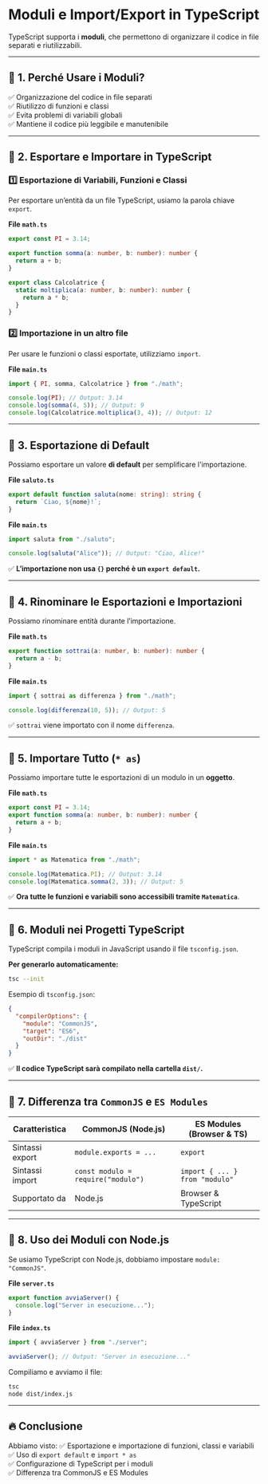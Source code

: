 # Moduli e Import/Export in TypeScript

TypeScript supporta i **moduli**, che permettono di organizzare il codice in file separati e riutilizzabili.

---

## 📌 1. Perché Usare i Moduli?
✅ Organizzazione del codice in file separati  
✅ Riutilizzo di funzioni e classi  
✅ Evita problemi di variabili globali  
✅ Mantiene il codice più leggibile e manutenibile  

---

## 📌 2. Esportare e Importare in TypeScript

### **1️⃣ Esportazione di Variabili, Funzioni e Classi**
Per esportare un’entità da un file TypeScript, usiamo la parola chiave `export`.

**File `math.ts`**
```typescript
export const PI = 3.14;

export function somma(a: number, b: number): number {
  return a + b;
}

export class Calcolatrice {
  static moltiplica(a: number, b: number): number {
    return a * b;
  }
}
````

### **2️⃣ Importazione in un altro file**

Per usare le funzioni o classi esportate, utilizziamo `import`.

**File `main.ts`**

```typescript
import { PI, somma, Calcolatrice } from "./math";

console.log(PI); // Output: 3.14
console.log(somma(4, 5)); // Output: 9
console.log(Calcolatrice.moltiplica(3, 4)); // Output: 12
```

---

## 📌 3. Esportazione di Default

Possiamo esportare un valore **di default** per semplificare l'importazione.

**File `saluto.ts`**

```typescript
export default function saluta(nome: string): string {
  return `Ciao, ${nome}!`;
}
```

**File `main.ts`**

```typescript
import saluta from "./saluto";

console.log(saluta("Alice")); // Output: "Ciao, Alice!"
```

✅ **L’importazione non usa `{}` perché è un `export default`.**

---

## 📌 4. Rinominare le Esportazioni e Importazioni

Possiamo rinominare entità durante l’importazione.

**File `math.ts`**

```typescript
export function sottrai(a: number, b: number): number {
  return a - b;
}
```

**File `main.ts`**

```typescript
import { sottrai as differenza } from "./math";

console.log(differenza(10, 5)); // Output: 5
```

✅ `sottrai` viene importato con il nome `differenza`.

---

## 📌 5. Importare Tutto (`* as`)

Possiamo importare tutte le esportazioni di un modulo in un **oggetto**.

**File `math.ts`**

```typescript
export const PI = 3.14;
export function somma(a: number, b: number): number {
  return a + b;
}
```

**File `main.ts`**

```typescript
import * as Matematica from "./math";

console.log(Matematica.PI); // Output: 3.14
console.log(Matematica.somma(2, 3)); // Output: 5
```

✅ **Ora tutte le funzioni e variabili sono accessibili tramite `Matematica`**.

---

## 📌 6. Moduli nei Progetti TypeScript

TypeScript compila i moduli in JavaScript usando il file `tsconfig.json`.

**Per generarlo automaticamente:**

```sh
tsc --init
```

Esempio di `tsconfig.json`:

```json
{
  "compilerOptions": {
    "module": "CommonJS",
    "target": "ES6",
    "outDir": "./dist"
  }
}
```

✅ **Il codice TypeScript sarà compilato nella cartella `dist/`.**

---

## 📌 7. Differenza tra `CommonJS` e `ES Modules`

|Caratteristica|CommonJS (Node.js)|ES Modules (Browser & TS)|
|---|---|---|
|Sintassi export|`module.exports = ...`|`export`|
|Sintassi import|`const modulo = require("modulo")`|`import { ... } from "modulo"`|
|Supportato da|Node.js|Browser & TypeScript|

---

## 📌 8. Uso dei Moduli con Node.js

Se usiamo TypeScript con Node.js, dobbiamo impostare `module: "CommonJS"`.

**File `server.ts`**

```typescript
export function avviaServer() {
  console.log("Server in esecuzione...");
}
```

**File `index.ts`**

```typescript
import { avviaServer } from "./server";

avviaServer(); // Output: "Server in esecuzione..."
```

Compiliamo e avviamo il file:

```sh
tsc
node dist/index.js
```

---

## 🔥 Conclusione

Abbiamo visto: ✅ Esportazione e importazione di funzioni, classi e variabili  
✅ Uso di `export default` e `import * as`  
✅ Configurazione di TypeScript per i moduli  
✅ Differenza tra CommonJS e ES Modules
